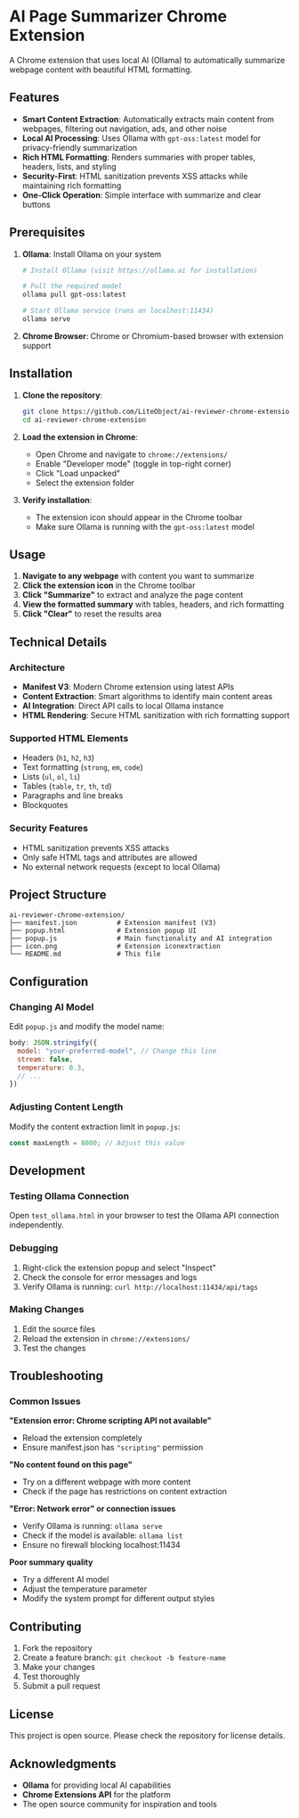 # AI Page Summarizer Chrome Extension

A Chrome extension that uses local AI (Ollama) to automatically summarize webpage content with beautiful HTML formatting.

## Features

- **Smart Content Extraction**: Automatically extracts main content from webpages, filtering out navigation, ads, and other noise
- **Local AI Processing**: Uses Ollama with `gpt-oss:latest` model for privacy-friendly summarization
- **Rich HTML Formatting**: Renders summaries with proper tables, headers, lists, and styling
- **Security-First**: HTML sanitization prevents XSS attacks while maintaining rich formatting
- **One-Click Operation**: Simple interface with summarize and clear buttons

## Prerequisites

1. **Ollama**: Install Ollama on your system
   ```bash
   # Install Ollama (visit https://ollama.ai for installation)
   
   # Pull the required model
   ollama pull gpt-oss:latest
   
   # Start Ollama service (runs on localhost:11434)
   ollama serve
   ```

2. **Chrome Browser**: Chrome or Chromium-based browser with extension support

## Installation

1. **Clone the repository**:
   ```bash
   git clone https://github.com/LiteObject/ai-reviewer-chrome-extension.git
   cd ai-reviewer-chrome-extension
   ```

2. **Load the extension in Chrome**:
   - Open Chrome and navigate to `chrome://extensions/`
   - Enable "Developer mode" (toggle in top-right corner)
   - Click "Load unpacked"
   - Select the extension folder

3. **Verify installation**:
   - The extension icon should appear in the Chrome toolbar
   - Make sure Ollama is running with the `gpt-oss:latest` model

## Usage

1. **Navigate to any webpage** with content you want to summarize
2. **Click the extension icon** in the Chrome toolbar
3. **Click "Summarize"** to extract and analyze the page content
4. **View the formatted summary** with tables, headers, and rich formatting
5. **Click "Clear"** to reset the results area

## Technical Details

### Architecture
- **Manifest V3**: Modern Chrome extension using latest APIs
- **Content Extraction**: Smart algorithms to identify main content areas
- **AI Integration**: Direct API calls to local Ollama instance
- **HTML Rendering**: Secure HTML sanitization with rich formatting support

### Supported HTML Elements
- Headers (`h1`, `h2`, `h3`)
- Text formatting (`strong`, `em`, `code`)
- Lists (`ul`, `ol`, `li`)
- Tables (`table`, `tr`, `th`, `td`)
- Paragraphs and line breaks
- Blockquotes

### Security Features
- HTML sanitization prevents XSS attacks
- Only safe HTML tags and attributes are allowed
- No external network requests (except to local Ollama)

## Project Structure

```
ai-reviewer-chrome-extension/
├── manifest.json          # Extension manifest (V3)
├── popup.html             # Extension popup UI
├── popup.js               # Main functionality and AI integration
├── icon.png               # Extension iconextraction
└── README.md              # This file
```

## Configuration

### Changing AI Model
Edit `popup.js` and modify the model name:
```javascript
body: JSON.stringify({
  model: "your-preferred-model", // Change this line
  stream: false,
  temperature: 0.3,
  // ...
})
```

### Adjusting Content Length
Modify the content extraction limit in `popup.js`:
```javascript
const maxLength = 8000; // Adjust this value
```

## Development

### Testing Ollama Connection
Open `test_ollama.html` in your browser to test the Ollama API connection independently.

### Debugging
1. Right-click the extension popup and select "Inspect"
2. Check the console for error messages and logs
3. Verify Ollama is running: `curl http://localhost:11434/api/tags`

### Making Changes
1. Edit the source files
2. Reload the extension in `chrome://extensions/`
3. Test the changes

## Troubleshooting

### Common Issues

**"Extension error: Chrome scripting API not available"**
- Reload the extension completely
- Ensure manifest.json has `"scripting"` permission

**"No content found on this page"**
- Try on a different webpage with more content
- Check if the page has restrictions on content extraction

**"Error: Network error" or connection issues**
- Verify Ollama is running: `ollama serve`
- Check if the model is available: `ollama list`
- Ensure no firewall blocking localhost:11434

**Poor summary quality**
- Try a different AI model
- Adjust the temperature parameter
- Modify the system prompt for different output styles

## Contributing

1. Fork the repository
2. Create a feature branch: `git checkout -b feature-name`
3. Make your changes
4. Test thoroughly
5. Submit a pull request

## License

This project is open source. Please check the repository for license details.

## Acknowledgments

- **Ollama** for providing local AI capabilities
- **Chrome Extensions API** for the platform
- The open source community for inspiration and tools